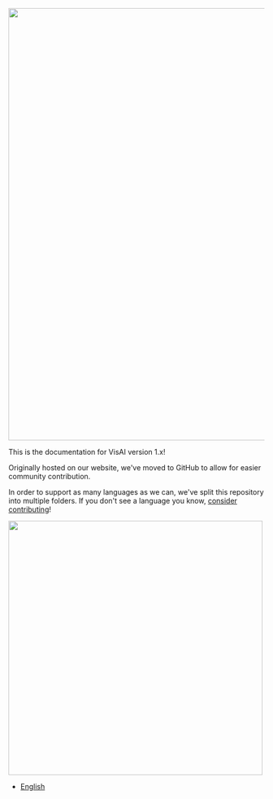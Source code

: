 <img src="https://github.com/Official-VisAI/v1-documentation/blob/main/en/src/Images/General/An%20Overview.png" width=850></img>

This is the documentation for VisAI version 1.x!

Originally hosted on our website, we've moved to GitHub to allow for easier community contribution. 

In order to support as many languages as we can, we've split this repository into multiple folders. If you don't see a language you know, [consider contributing](https://github.com/Official-VisAI/v1-documentation/blob/main/CONTRIBUTION_GUIDE.md)!

<img src="https://github.com/Official-VisAI/v1-documentation/blob/main/en/src/Images/General/Languages.png" width=500></img>
* [English](https://github.com/Official-VisAI/v1-documentation/wiki/En:Home)

